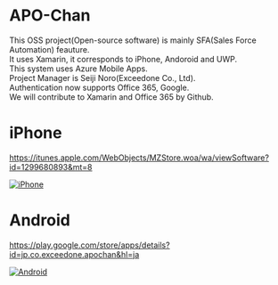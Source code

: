 # APO-Chan
This OSS project(Open-source software) is mainly SFA(Sales Force Automation) feauture.  
It uses Xamarin, it corresponds to iPhone, Andoroid and UWP.  
This system uses Azure Mobile Apps.  
Project Manager is Seiji Noro(Exceedone Co., Ltd).  
Authentication now supports Office 365, Google.  
We will contribute to Xamarin and Office 365 by Github.  

# iPhone
https://itunes.apple.com/WebObjects/MZStore.woa/wa/viewSoftware?id=1299680893&mt=8

[![iPhone](http://is3.mzstatic.com/image/thumb/Purple128/v4/09/82/65/09826567-cab0-7611-c670-650b414137ad/source/392x696bb.jpg)](https://itunes.apple.com/WebObjects/MZStore.woa/wa/viewSoftware?id=1299680893&mt=8)
    
# Android
https://play.google.com/store/apps/details?id=jp.co.exceedone.apochan&hl=ja

[![Android](https://lh3.googleusercontent.com/8OwL1K_h2qnoqtgK1AjSSOX8STno9q6pWnxU2gnKEj4NxGzu38jw97FZAtuVDbv_kV6c=h310-rw)](https://play.google.com/store/apps/details?id=jp.co.exceedone.apochan&hl=ja)

